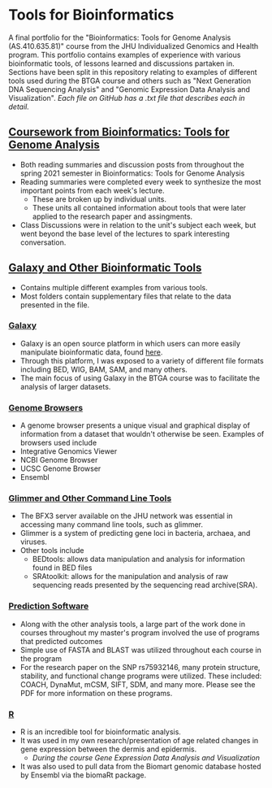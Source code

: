# Tools for Bioinformatics
A final portfolio for the "Bioinformatics: Tools for Genome Analysis (AS.410.635.81)" course from the JHU Individualized Genomics and Health program.
This portfolio contains examples of experience with various bioinformatic tools, of lessons learned and discussions partaken in.
Sections have been split in this repository relating to examples of different tools used during the BTGA course and others
such as "Next Generation DNA Sequencing Analysis" and "Genomic Expression Data Analysis and Visualization".
*Each file on GitHub has a .txt file that describes each in detail.*

## [Coursework from Bioinformatics: Tools for Genome Analysis](https://github.com/agilson2/AGilson-Portfolio/tree/main/BTGA%20Classwork)
* Both reading summaries and discussion posts from throughout the spring 2021 semester in Bioinformatics: Tools for Genome Analysis
* Reading summaries were completed every week to synthesize the most important points from each week's lecture. 
  * These are broken up by individual units.
  * These units all contained information about tools that were later applied to the research paper and assingments.
* Class Discussions were in relation to the unit's subject each week, but went beyond the base level of the lectures to spark interesting conversation.

## [Galaxy and Other Bioinformatic Tools](https://github.com/agilson2/AGilson-Portfolio/tree/main/Galaxy%20and%20Other%20Tools) 
* Contains multiple different examples from various tools.
* Most folders contain supplementary files that relate to the data presented in the file.

### [Galaxy](https://github.com/agilson2/AGilson-Portfolio/tree/main/Galaxy%20and%20Other%20Tools/Galaxy)
* Galaxy is an open source platform in which users can more easily manipulate bioinformatic data, found [here](https://usegalaxy.org/).
* Through this platform, I was exposed to a variety of different file formats including BED, WIG, BAM, SAM, and many others. 
* The main focus of using Galaxy in the BTGA course was to facilitate the analysis of larger datasets.

### [Genome Browsers](https://github.com/agilson2/AGilson-Portfolio/tree/main/Galaxy%20and%20Other%20Tools/Genome%20Browsers)
* A genome browser presents a unique visual and graphical display of information from a dataset that wouldn't otherwise be seen. Examples of browsers used include
* Integrative Genomics Viewer
* NCBI Genome Browser
* UCSC Genome Browser
* Ensembl

### [Glimmer and Other Command Line Tools](https://github.com/agilson2/AGilson-Portfolio/tree/main/Galaxy%20and%20Other%20Tools/Glimmer%20%26%20Command%20Line)
* The BFX3 server available on the JHU network was essential in accessing many command line tools, such as glimmer.
* Glimmer is a system of predicting gene loci in bacteria, archaea, and viruses. 
* Other tools include
  * BEDtools: allows data manipulation and analysis for information found in BED files
  * SRAtoolkit: allows for the manipulation and analysis of raw sequencing reads presented by the sequencing read archive(SRA).

### [Prediction Software](https://github.com/agilson2/AGilson-Portfolio/tree/main/Galaxy%20and%20Other%20Tools/Prediction%20Software)
* Along with the other analysis tools, a large part of the work done in courses throughout my master's program involved the use of programs that predicted outcomes
* Simple use of FASTA and BLAST was utilized throughout each course in the program
* For the research paper on the SNP rs75932146, many protein structure, stability, and functional change programs were utilized. These included: COACH, DynaMut, mCSM, SIFT, SDM, and many more. Please see the PDF for more information on these programs.

### [R](https://github.com/agilson2/AGilson-Portfolio/tree/main/Galaxy%20and%20Other%20Tools/R)
* R is an incredible tool for bioinformatic analysis. 
* It was used in my own research/presentation of age related changes in gene expression between the dermis and epidermis.
  * *During the course Gene Expression Data Analysis and Visualization*
* It was also used to pull data from the Biomart genomic database hosted by Ensembl via the biomaRt package. 



